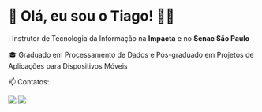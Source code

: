 # 👋 Olá, eu sou o Tiago! :metal::smiley:
ℹ️ Instrutor de Tecnologia da Informação na **Impacta** e no **Senac São Paulo**

🎓 Graduado em Processamento de Dados e Pós-graduado em Projetos de Aplicações para Dispositivos Móveis

📫 Contatos: 
<div>
<a href="mailto:professor.tiagobsantos@gmail.com"><img src="https://img.shields.io/badge/Gmail-D14836?style=for-the-badge&logo=gmail&logoColor=white" target="_blank"></a>
<a href="https://br.linkedin.com/in/tiagobsantos" target="_blank"><img src="https://img.shields.io/badge/-LinkedIn-%230077B5?style=for-the-badge&logo=linkedin&logoColor=white" target="_blank"></a>   
</div>





